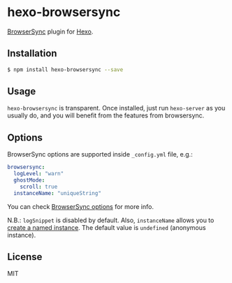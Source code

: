 # hexo-browsersync

[BrowserSync] plugin for [Hexo].

## Installation

``` bash
$ npm install hexo-browsersync --save
```

## Usage

`hexo-browsersync` is transparent. Once installed, just run `hexo-server` as you usually do, and you will benefit from the features from browsersync.

## Options

BrowserSync options are supported inside `_config.yml` file, e.g.:

````yaml
browsersync:
  logLevel: "warn"
  ghostMode:
    scroll: true
  instanceName: "uniqueString"
````

You can check [BrowserSync options](http://www.browsersync.io/docs/options/) for more info. 

N.B.: `logSnippet` is disabled by default. Also, `instanceName` allows you to [create a named instance](https://www.browsersync.io/docs/api#api-create). The default value is `undefined` (anonymous instance).

## License

MIT

[BrowserSync]: http://www.browsersync.io/
[Hexo]: http://hexo.io/

